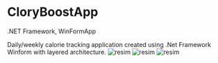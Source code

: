 # CloryBoostApp
 .NET Framework, WinFormApp
 
 Daily/weekly calorie tracking application created using .Net Framework Winform with layered architecture. 
![resim](https://user-images.githubusercontent.com/93777110/161630276-31ddbf42-6e9c-4f2f-8b63-f86a15d76fff.png) ![resim](https://user-images.githubusercontent.com/93777110/161630366-701f01e4-1fd5-4fb9-b15b-f01d083b666b.png) ![resim](https://user-images.githubusercontent.com/93777110/161630489-13ba65a6-1985-4311-9d4a-f8a2c98d7f9a.png)


